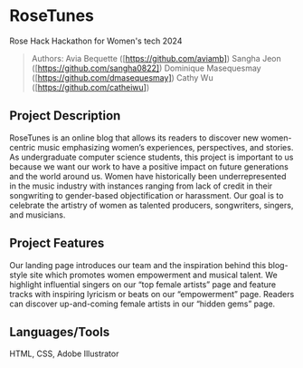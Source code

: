 # RoseTunes
Rose Hack Hackathon for Women's tech 2024
> Authors:
> Avia Bequette ([https://github.com/aviamb])
> Sangha Jeon ([https://github.com/sangha0822])
> Dominique Masequesmay ([https://github.com/dmasequesmay])
> Cathy Wu ([https://github.com/catheiwu])

## Project Description

RoseTunes is an online blog that allows its readers to discover new women-centric music emphasizing women’s experiences, perspectives, and stories. As undergraduate computer science students, this project is important to us because we want our work to have a positive impact on future generations and the world around us. Women have historically been underrepresented in the music industry with instances ranging from lack of credit in their songwriting to gender-based objectification or harassment. Our goal is to celebrate the artistry of women as talented producers, songwriters, singers, and musicians.

## Project Features

Our landing page introduces our team and the inspiration behind this blog-style site which promotes women empowerment and musical talent. We highlight influential singers on our “top female artists” page and feature tracks with inspiring lyricism or beats on our “empowerment” page. Readers can discover up-and-coming female artists in our “hidden gems” page.

## Languages/Tools

HTML, CSS, Adobe Illustrator
